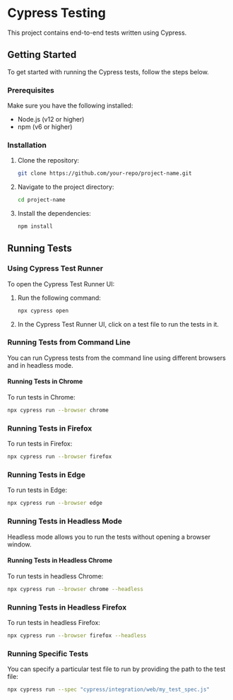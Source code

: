 # Cypress Testing

This project contains end-to-end tests written using Cypress.

## Getting Started

To get started with running the Cypress tests, follow the steps below.

### Prerequisites

Make sure you have the following installed:
- Node.js (v12 or higher)
- npm (v6 or higher)

### Installation

1. Clone the repository:

    ```bash
    git clone https://github.com/your-repo/project-name.git
    ```

2. Navigate to the project directory:

    ```bash
    cd project-name
    ```

3. Install the dependencies:

    ```bash
    npm install
    ```

## Running Tests

### Using Cypress Test Runner

To open the Cypress Test Runner UI:

1. Run the following command:

    ```bash
    npx cypress open
    ```

2. In the Cypress Test Runner UI, click on a test file to run the tests in it.

### Running Tests from Command Line

You can run Cypress tests from the command line using different browsers and in headless mode.

#### Running Tests in Chrome

To run tests in Chrome:

```bash
npx cypress run --browser chrome
```

### Running Tests in Firefox
To run tests in Firefox:

```bash
npx cypress run --browser firefox
```

### Running Tests in Edge
To run tests in Edge:

```bash
npx cypress run --browser edge
```

### Running Tests in Headless Mode
Headless mode allows you to run the tests without opening a browser window.

#### Running Tests in Headless Chrome
To run tests in headless Chrome:

```bash
npx cypress run --browser chrome --headless
```

### Running Tests in Headless Firefox
To run tests in headless Firefox:

```bash
npx cypress run --browser firefox --headless
```

### Running Specific Tests
You can specify a particular test file to run by providing the path to the test file:

```bash
npx cypress run --spec "cypress/integration/web/my_test_spec.js"
```